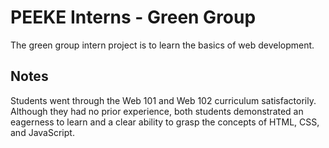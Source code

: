 # PEEKE Interns - Green Group
The green group intern project is to learn the basics of web development.

## Notes
Students went through the Web 101 and Web 102 curriculum satisfactorily. Although they had no prior experience, both students demonstrated an eagerness to learn and a clear ability to grasp the concepts of HTML, CSS, and JavaScript.